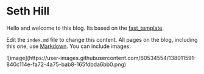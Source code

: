 # Seth Hill
Hello and welcome to this blog. Its based on the [fast_template](https://github.com/fastai/fast_template).

Edit the `index.md` file to change this content. All pages on the blog, including this one, use [Markdown](https://guides.github.com/features/mastering-markdown/). You can include images:

<p align="center"><imgsrc="images/Headshot_resized.jpg"alt="Seth's custom image"/>
</p>![image](https://user-images.githubusercontent.com/60534554/138011591-840c114e-fa72-4a75-bab8-165fdbda6bb0.png)



